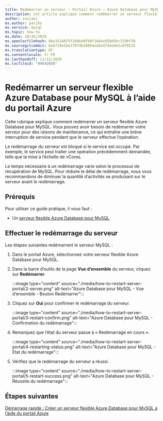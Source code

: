 ```yaml
---
title: Redémarrer un serveur – Portail Azure – Azure Database pour MySQL – Serveur flexible
description: Cet article explique comment redémarrer un serveur flexible Azure Database pour MySQL à l’aide du portail Azure.
author: savjani
ms.author: pariks
ms.service: mysql
ms.topic: how-to
ms.date: 10/26/2020
ms.openlocfilehash: 88a1524875f168b49f50f1684c650d5bc178bf38
ms.sourcegitcommit: 6ab718e1be2767db2605eeebe974ee9e2c07022b
ms.translationtype: HT
ms.contentlocale: fr-FR
ms.lasthandoff: 11/12/2020
ms.locfileid: "94542658"
---
```

# <a name="restart-azure-database-for-mysql-flexible-server-using-azure-portal"></a>Redémarrer un serveur flexible Azure Database pour MySQL à l’aide du portail Azure
Cette rubrique explique comment redémarrer un serveur flexible Azure Database pour MySQL. Vous pouvez avoir besoin de redémarrer votre serveur pour des raisons de maintenance, ce qui entraîne une brève interruption de service pendant que le serveur effectue l’opération.

Le redémarrage du serveur est bloqué si le service est occupé. Par exemple, le service peut traiter une opération précédemment demandée, telle que la mise à l’échelle de vCores.

Le temps nécessaire à un redémarrage varie selon le processus de récupération de MySQL. Pour réduire le délai de redémarrage, nous vous recommandons de diminuer la quantité d’activités se produisant sur le serveur avant le redémarrage.

## <a name="prerequisites"></a>Prérequis
Pour utiliser ce guide pratique, il vous faut :
- Un [serveur flexible Azure Database pour MySQL](quickstart-create-server-portal.md)

## <a name="perform-server-restart"></a>Effectuer le redémarrage du serveur

Les étapes suivantes redémarrent le serveur MySQL :

1. Dans le portail Azure, sélectionnez votre serveur flexible Azure Database pour MySQL.

2. Dans la barre d’outils de la page **Vue d’ensemble** du serveur, cliquez sur **Redémarrer**.

   :::image type="content" source="./media/how-to-restart-server-portal/2-server.png" alt-text="Azure Database pour MySQL - Vue d’ensemble - Bouton Redémarrer":::

3. Cliquez sur **Oui** pour confirmer le redémarrage du serveur.

   :::image type="content" source="./media/how-to-restart-server-portal/3-restart-confirm.png" alt-text="Azure Database pour MySQL - Confirmation du redémarrage":::

4. Remarquez que l’état du serveur passe à « Redémarrage en cours ».

   :::image type="content" source="./media/how-to-restart-server-portal/4-restarting-status.png" alt-text="Azure Database pour MySQL - État du redémarrage":::

5. Vérifiez que le redémarrage du serveur a réussi.

   :::image type="content" source="./media/how-to-restart-server-portal/5-restart-success.png" alt-text="Azure Database pour MySQL - Réussite du redémarrage":::

## <a name="next-steps"></a>Étapes suivantes

[Démarrage rapide : Créer un serveur flexible Azure Database pour MySQL à l’aide du portail Azure](quickstart-create-server-portal.md)
